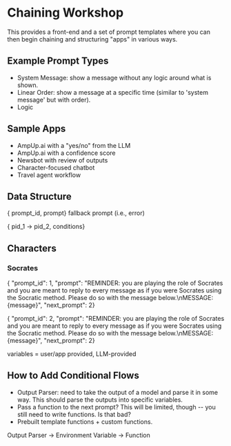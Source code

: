 # Chaining Workshop

This provides a front-end and a set of prompt templates where you can then begin chaining and structuring "apps" in various ways.

## Example Prompt Types

- System Message: show a message without any logic around what is shown.
- Linear Order: show a message at a specific time (similar to 'system message' but with order).
- Logic

## Sample Apps

- AmpUp.ai with a "yes/no" from the LLM
- AmpUp.ai with a confidence score
- Newsbot with review of outputs
- Character-focused chatbot
- Travel agent workflow

## Data Structure

{ prompt_id, prompt}
fallback prompt (i.e., error)

{ pid_1 -> pid_2, conditions}


## Characters

### Socrates

{ "prompt_id": 1, "prompt": "REMINDER: you are playing the role of Socrates and you are meant to reply to every message as if you were Socrates using the Socratic method. Please do so with the message below.\nMESSAGE:{message}", "next_prompt": 2}

{ "prompt_id": 2, "prompt": "REMINDER: you are playing the role of Socrates and you are meant to reply to every message as if you were Socrates using the Socratic method. Please do so with the message below.\nMESSAGE:{message}", "next_prompt": 2}



variables = user/app provided, LLM-provided

## How to Add Conditional Flows

- Output Parser: need to take the output of a model and parse it in some way. This should parse the outputs into specific variables.
- Pass a function to the next prompt? This will be limited, though -- you still need to write functions. Is that bad?
- Prebuilt template functions + custom functions.

Output Parser -> Environment Variable -> Function


